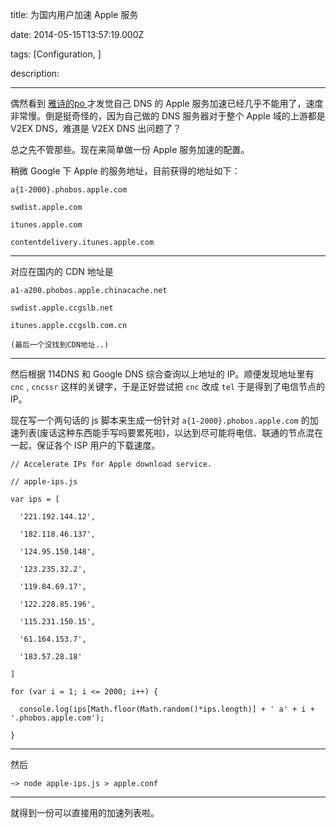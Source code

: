 title: 为国内用户加速 Apple 服务

date: 2014-05-15T13:57:19.000Z

tags: [Configuration, ]

description: 

---
偶然看到 [ 雅诗的po ](https://plus.google.com/105938465531761409080/posts/3EXLAUerxMD) 才发觉自己 DNS 的 Apple 服务加速已经几乎不能用了，速度非常慢。倒是挺奇怪的，因为自己做的 DNS 服务器对于整个 Apple 域的上游都是 V2EX DNS，难道是 V2EX DNS 出问题了？ 

总之先不管那些。现在来简单做一份 Apple 服务加速的配置。 

稍微 Google 下 Apple 的服务地址，目前获得的地址如下： 
    
    
    a{1-2000}.phobos.apple.com
    
    swdist.apple.com
    
    itunes.apple.com
    
    contentdelivery.itunes.apple.com  
  
---  
  
对应在国内的 CDN 地址是 
    
    
    a1-a200.phobos.apple.chinacache.net
    
    swdist.apple.ccgslb.net
    
    itunes.apple.ccgslb.com.cn
    
    (最后一个没找到CDN地址..)  
  
---  
  
然后根据 114DNS 和 Google DNS 综合查询以上地址的 IP。顺便发现地址里有 ` cnc ` , ` cncssr ` 这样的关键字，于是正好尝试把 ` cnc ` 改成 ` tel ` 于是得到了电信节点的 IP。 

现在写一个两句话的 js 脚本来生成一份针对 ` a{1-2000}.phobos.apple.com ` 的加速列表(废话这种东西能手写吗要累死啦)，以达到尽可能将电信、联通的节点混在一起，保证各个 ISP 用户的下载速度。 
    
    
    // Accelerate IPs for Apple download service.
    
    // apple-ips.js
    
    var ips = [
    
      '221.192.144.12',
    
      '182.118.46.137',
    
      '124.95.150.148',
    
      '123.235.32.2',
    
      '119.84.69.17',
    
      '122.228.85.196',
    
      '115.231.150.15',
    
      '61.164.153.7',
    
      '183.57.28.18'
    
    ]
    
    for (var i = 1; i <= 2000; i++) {
    
      console.log(ips[Math.floor(Math.random()*ips.length)] + ' a' + i + '.phobos.apple.com');
    
    }  
  
---  
  
然后 
    
    
    ~> node apple-ips.js > apple.conf  
  
---  
  
就得到一份可以直接用的加速列表啦。 
